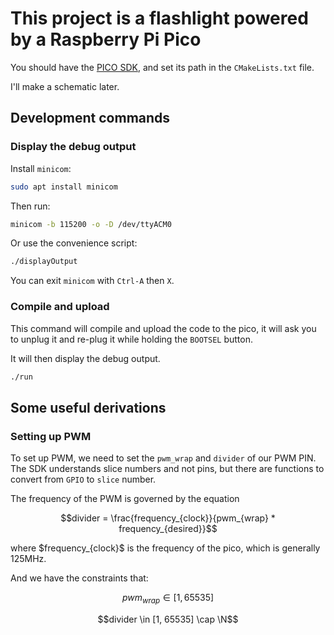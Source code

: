 # This project is a flashlight powered by a Raspberry Pi Pico

You should have the [PICO SDK](https://github.com/raspberrypi/pico-sdk),
and set its path in the `CMakeLists.txt` file.

I'll make a schematic later.

## Development commands

### Display the debug output

Install `minicom`:

```bash
sudo apt install minicom
```

Then run:

```bash
minicom -b 115200 -o -D /dev/ttyACM0
```

Or use the convenience script:

```bash
./displayOutput
```

You can exit `minicom` with `Ctrl-A` then `X`.

### Compile and upload

This command will compile and upload the code to the pico,
it will ask you to unplug it and re-plug it while holding the `BOOTSEL` button.

It will then display the debug output.

```bash
./run
```

## Some useful derivations

### Setting up PWM

To set up PWM, we need to set the `pwm_wrap` and `divider` of our PWM PIN.
The SDK understands slice numbers and not pins, but there are functions to convert from `GPIO` to `slice` number.

The frequency of the PWM is governed by the equation


$$divider = \frac{frequency_{clock}}{pwm_{wrap} * frequency_{desired}}$$

where \$frequency_{clock}\$ is the frequency of the pico, which is generally 125MHz.

And we have the constraints that:

$$pwm_{wrap} \in [1, 65535]$$

$$divider \in [1, 65535] \cap \N$$

